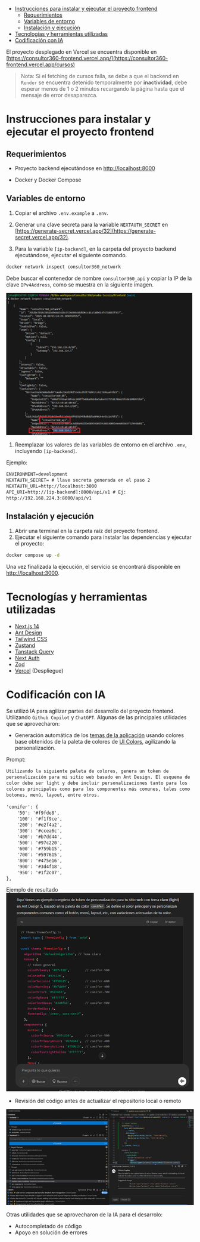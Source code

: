 - [Instrucciones para instalar y ejecutar el proyecto frontend](#instrucciones-para-instalar-y-ejecutar-el-proyecto-frontend)
  - [Requerimientos](#requerimientos)
  - [Variables de entorno](#variables-de-entorno)
  - [Instalación y ejecución](#instalación-y-ejecución)
- [Tecnologías y herramientas utilizadas](#tecnologías-y-herramientas-utilizadas)
- [Codificación con IA](#codificación-con-ia)



El proyecto desplegado en Vercel se encuentra disponible en [https://consultor360-frontend.vercel.app/](https://consultor360-frontend.vercel.app/cursos)

> Nota: Si el fetching de cursos falla, se debe a que el backend en `Render` se encuentra detenido temporalmente por **inactividad**, debe esperar menos de 1 o 2 minutos recargando la página hasta que el mensaje de error desaparezca.  

# Instrucciones para instalar y ejecutar el proyecto frontend

## Requerimientos

- Proyecto backend ejecutándose en [http://localhost:8000](http://localhost:8000)
  
- Docker y Docker Compose

## Variables de entorno
1. Copiar el archivo `.env.example` a `.env`.

2. Generar una clave secreta para la variable `NEXTAUTH_SECRET` en [https://generate-secret.vercel.app/32](https://generate-secret.vercel.app/32).


3. Para la variable `[ip-backend]`, en la carpeta del proyecto backend ejecutándose,  ejecutar el siguiente comando.

```bash
docker network inspect consultor360_network
```
Debe buscar el contenedor de nombre `consultor360_api` y copiar la IP de la clave `IPv4Address`, como se muestra en la siguiente imagen.

<img src="./docs/assets/backend_ip.png" alt="Captura de pantalla de la IPv4Address" width="500">

1. Reemplazar los valores de las variables de entorno en el archivo `.env`, incluyendo `[ip-backend]`.

Ejemplo:

```dotenv
ENVIRONMENT=development
NEXTAUTH_SECRET= # llave secreta generada en el paso 2
NEXTAUTH_URL=http://localhost:3000
API_URI=http://[ip-backend]:8000/api/v1 # Ej: http://192.168.224.3:8000/api/v1
```


## Instalación y ejecución

1. Abrir una terminal en la carpeta raíz del proyecto frontend.
2. Ejecutar el siguiente comando para instalar las dependencias y ejecutar el proyecto:

```bash
docker compose up -d
```

 Una vez finalizada la ejecución, el servicio se encontrará disponible en [http://localhost:3000](http://localhost:3000).

# Tecnologías y herramientas utilizadas
- [Next.js 14](https://nextjs.org/)
- [Ant Design](https://ant.design/)
- [Tailwind CSS](https://tailwindcss.com/)
- [Zustand](https://zustand.docs.pmnd.rs/getting-started/introduction)
- [Tanstack Query](https://tanstack.com/query/docs)
- [Next Auth](https://next-auth.js.org/)
- [Zod](https://zod.dev/) 
- [Vercel](https://vercel.com/) (Despliegue)

# Codificación con IA 
Se utilizó IA para agilizar partes del desarrollo del proyecto frontend. Utilizando `Github Copilot` y `ChatGPT`. Algunas de las principales utilidades que se aprovecharon:

- Generación automática de los [temas de la aplicación](./src/constants/theme.ts) usando colores base obtenidos de la paleta de colores de [UI Colors](https://uicolors.app/generate/d3c5c0), agilizando la personalización.

Prompt:
```text
Utilizando la siguiente paleta de colores, genera un token de personalización para mi sitio web basado en Ant Design. El esquema de color debe ser light y debe incluir personalizaciones tanto para los colores principales como para los componentes más comunes, tales como botones, menú, layout, entre otros.

'conifer': {
    '50': '#f9fde8',
    '100': '#f1f9ce',
    '200': '#e2f4a2',
    '300': '#ccea6c',
    '400': '#b7dd44',
    '500': '#97c220',
    '600': '#759b15',
    '700': '#597615',
    '800': '#475e16',
    '900': '#3d4f18',
    '950': '#1f2c07',
},
```

Ejemplo de resultado
![GPT](./docs/assets//gpt-theme.png)

- Revisión del código antes de actualizar el repositorio local o remoto

![Revisión de código por Copilot](./docs//assets/copilot_feedback.png)

Otras utilidades que se aprovecharon de la IA para el desarrolo:
- Autocompletado de código
- Apoyo en solución de errores
